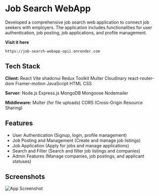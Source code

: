 
# Job Search WebApp

Developed a comprehensive job search web application to connect job seekers with employers. The application includes functionalities for user authentication, job posting, job applications, and profile management.

**Visit it here** 

`` https://job-search-webapp-opii.onrender.com ``



## Tech Stack

**Client:** React
Vite
shadcnui
Redux Toolkit
Multer
Cloudinary
react-router-dom
Framer-motion
JavaScript
HTML
CSS

**Server:** Node.js
Express.js
MongoDB
Mongoose
Nodemailer

**Middleware:** Multer (for file uploads)
CORS (Cross-Origin Resource Sharing)


## Features

- User Authentication (Signup, login, profile management)
- Job Posting and Management (Create and manage job listings)
- Job Application (Apply for jobs and manage applications)
- Search and Filter (Search and filter job listings and companies)
- Admin Features (Manage companies, job postings, and applicant statuses)


## Screenshots

![App Screenshot](https://drive.google.com/uc?export=view&id=1def236k5Q1WA4clGYzjAxZKAQxaOYghS)

